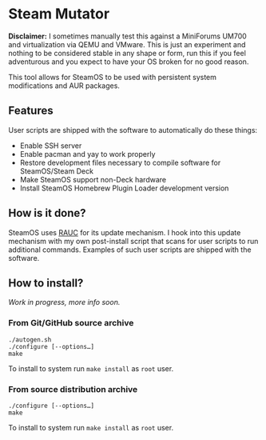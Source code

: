 # Steam Mutator

**Disclaimer:** I sometimes manually test this against a MiniForums UM700 and
virtualization via QEMU and VMware. This is just an experiment and nothing to be
considered stable in any shape or form, run this if you feel adventurous and you
expect to have your OS broken for no good reason.

This tool allows for SteamOS to be used with persistent system modifications and
AUR packages.

## Features

User scripts are shipped with the software to automatically do these things:

- Enable SSH server
- Enable pacman and yay to work properly
- Restore development files necessary to compile software for SteamOS/Steam Deck
- Make SteamOS support non-Deck hardware
- Install SteamOS Homebrew Plugin Loader development version

## How is it done?

SteamOS uses [RAUC](https://rauc.io) for its update mechanism. I hook into this
update mechanism with my own post-install script that scans for user scripts to
run additional commands. Examples of such user scripts are shipped with the
software.

## How to install?

*Work in progress, more info soon.*

### From Git/GitHub source archive

    ./autogen.sh
    ./configure [--options…]
    make

To install to system run `make install` as `root` user.

### From source distribution archive

    ./configure [--options…]
    make

To install to system run `make install` as `root` user.

